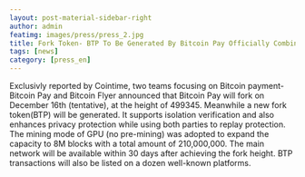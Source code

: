 ```yaml
---
layout: post-material-sidebar-right
author: admin
featimg: images/press/press_2.jpg
title: Fork Token- BTP To Be Generated By Bitcoin Pay Officially Combined With Bitcoin Flyer
tags: [news]
category: [press_en]
---
```


Exclusivly reported by Cointime, two teams focusing on Bitcoin payment-Bitcoin Pay and Bitcoin Flyer announced that Bitcoin Pay will fork on December 16th (tentative), at the height of 499345. Meanwhile a new fork token(BTP) will be generated. It supports isolation verification and also enhances privacy protection while using both parties to replay protection. The mining mode of GPU (no pre-mining) was adopted to expand the capacity to 8M blocks with a total amount of 210,000,000. The main network will be available within 30 days after achieving the fork height. BTP transactions will also be listed on a dozen well-known platforms.